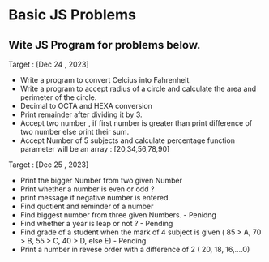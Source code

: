 # Basic JS Problems

## Wite JS Program for problems below.

Target : [Dec 24 , 2023]
- Write a program to convert Celcius into Fahrenheit.
- Write a program to accept radius of a circle and calculate the area and perimeter of the circle.
-  Decimal to OCTA and HEXA conversion
-  Print remainder after  dividing it by 3.
-  Accept two number , if first number is greater than print difference of two number else print their sum.
-  Accept Number of 5 subjects and calculate percentage
    function parameter will be an array : [20,34,56,78,90]

Target : [Dec 25 , 2023]
- Print the bigger Number from two given Number
- Print whether a number is even or odd ?
- print message if negative number is entered.
- Find quotient and reminder of a number
- Find biggest number from three given Numbers. - Penidng
- Find whether a year is leap or not ?  - Pending
- Find grade of a student when the mark of 4 subject is given ( 85 > A, 70 > B, 55 > C, 40 > D, else E) - Pending
- Print a number in revese order with a difference of 2
  ( 20, 18, 16,....0)